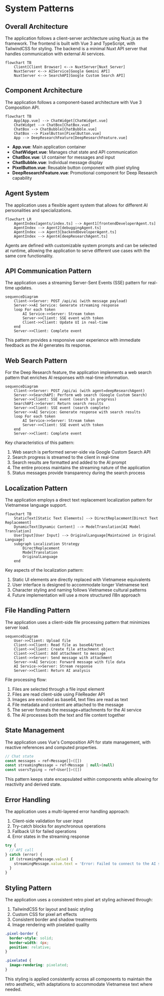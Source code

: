 # System Patterns

## Overall Architecture

The application follows a client-server architecture using Nuxt.js as the framework. The frontend is built with Vue 3 and TypeScript, with TailwindCSS for styling. The backend is a minimal Nuxt API server that handles communication with external AI services.

```mermaid
flowchart TB
    Client[Client Browser] <--> NuxtServer[Nuxt Server]
    NuxtServer <--> AIService[Google Gemini API]
    NuxtServer <--> SearchAPI[Google Custom Search API]
```

## Component Architecture

The application follows a component-based architecture with Vue 3 Composition API.

```mermaid
flowchart TB
    App[App.vue] --> ChatWidget[ChatWidget.vue]
    ChatWidget --> ChatBox[ChatBox.vue]
    ChatBox --> ChatBubble[ChatBubble.vue]
    ChatBox --> PixelButton[PixelButton.vue]
    App --> DeepResearchFeature[DeepResearchFeature.vue]
```

- **App.vue**: Main application container
- **ChatWidget.vue**: Manages chat state and API communication
- **ChatBox.vue**: UI container for messages and input
- **ChatBubble.vue**: Individual message display
- **PixelButton.vue**: Reusable button component with pixel styling
- **DeepResearchFeature.vue**: Promotional component for Deep Research capability

## Agent System

The application uses a flexible agent system that allows for different AI personalities and specializations.

```mermaid
flowchart LR
    AgentIndex[agents/index.ts] --> Agent1[frontendDeveloperAgent.ts]
    AgentIndex --> Agent2[debuggingAgent.ts]
    AgentIndex --> Agent3[backendDeveloperAgent.ts]
    AgentIndex --> Agent4[deepResearchAgent.ts]
```

Agents are defined with customizable system prompts and can be selected at runtime, allowing the application to serve different use cases with the same core functionality.

## API Communication Pattern

The application uses a streaming Server-Sent Events (SSE) pattern for real-time updates.

```mermaid
sequenceDiagram
    Client->>Server: POST /api/ai (with message payload)
    Server->>AI Service: Generate streaming response
    loop For each token
        AI Service->>Server: Stream token
        Server->>Client: SSE event with token
        Client->>Client: Update UI in real-time
    end
    Server->>Client: Complete event
```

This pattern provides a responsive user experience with immediate feedback as the AI generates its response.

## Web Search Pattern

For the Deep Research feature, the application implements a web search pattern that enriches AI responses with real-time information.

```mermaid
sequenceDiagram
    Client->>Server: POST /api/ai (with agent=deepResearchAgent)
    Server->>SearchAPI: Perform web search (Google Custom Search)
    Server->>Client: SSE event (search in progress)
    SearchAPI->>Server: Return search results
    Server->>Client: SSE event (search complete)
    Server->>AI Service: Generate response with search results
    loop For each token
        AI Service->>Server: Stream token
        Server->>Client: SSE event with token
    end
    Server->>Client: Complete event
```

Key characteristics of this pattern:

1. Web search is performed server-side via Google Custom Search API
2. Search progress is streamed to the client in real-time
3. Search results are formatted and added to the AI prompt
4. The entire process maintains the streaming nature of the application
5. Status messages provide transparency during the search process

## Localization Pattern

The application employs a direct text replacement localization pattern for Vietnamese language support.

```mermaid
flowchart TB
    StaticText[Static Text Elements] --> DirectReplacement[Direct Text Replacement]
    DynamicText[Dynamic Content] --> ModelTranslation[AI Model Translation]
    UserInput[User Input] --> OriginalLanguage[Maintained in Original Language]
    subgraph Localization Strategy
        DirectReplacement
        ModelTranslation
        OriginalLanguage
    end
```

Key aspects of the localization pattern:

1. Static UI elements are directly replaced with Vietnamese equivalents
2. User interface is designed to accommodate longer Vietnamese text
3. Character styling and naming follows Vietnamese cultural patterns
4. Future implementation will use a more structured i18n approach

## File Handling Pattern

The application uses a client-side file processing pattern that minimizes server load.

```mermaid
sequenceDiagram
    User->>Client: Upload file
    Client->>Client: Read file as base64/text
    Client->>Client: Create file attachment object
    Client->>Client: Add attachment to message
    Client->>Server: Send message with attachment
    Server->>AI Service: Forward message with file data
    AI Service->>Server: Stream response
    Server->>Client: Return AI analysis
```

File processing flow:

1. Files are selected through a file input element
2. Files are read client-side using FileReader API
3. Images are encoded as base64, text files are read as text
4. File metadata and content are attached to the message
5. The server formats the message+attachments for the AI service
6. The AI processes both the text and file content together

## State Management

The application uses Vue's Composition API for state management, with reactive references and computed properties.

```javascript
// Chat state
const messages = ref<Message[]>([])
const streamingMessage = ref<Message | null>(null)
const usersTyping = ref<User[]>([])
```

This pattern keeps state encapsulated within components while allowing for reactivity and derived state.

## Error Handling

The application uses a multi-layered error handling approach:

1. Client-side validation for user input
2. Try-catch blocks for asynchronous operations
3. Fallback UI for failed operations
4. Error states in the streaming response

```typescript
try {
  // API call
} catch (error) {
  if (streamingMessage.value) {
    streamingMessage.value.text = 'Error: Failed to connect to the AI service.'
  }
}
```

## Styling Pattern

The application uses a consistent retro pixel art styling achieved through:

1. TailwindCSS for layout and basic styling
2. Custom CSS for pixel art effects
3. Consistent border and shadow treatments
4. Image rendering with pixelated quality

```css
.pixel-border {
  border-style: solid;
  border-width: 4px;
  position: relative;
}

.pixelated {
  image-rendering: pixelated;
}
```

This styling is applied consistently across all components to maintain the retro aesthetic, with adaptations to accommodate Vietnamese text where needed.
